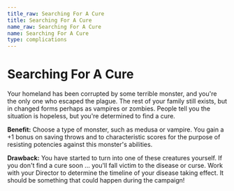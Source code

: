 ```yaml
---
title_raw: Searching For A Cure
title: Searching For A Cure
name_raw: Searching For A Cure
name: Searching For A Cure
type: complications
---
```


# Searching For A Cure

Your homeland has been corrupted by some terrible monster, and you're the only one who escaped the plague. The rest of your family still exists, but in changed forms perhaps as vampires or zombies. People tell you the situation is hopeless, but you're determined to find a cure.

**Benefit:** Choose a type of monster, such as medusa or vampire. You gain a +1 bonus on saving throws and to characteristic scores for the purpose of resisting potencies against this monster's abilities.

**Drawback:** You have started to turn into one of these creatures yourself. If you don't find a cure soon ... you'll fall victim to the disease or curse. Work with your Director to determine the timeline of your disease taking effect. It should be something that could happen during the campaign!
